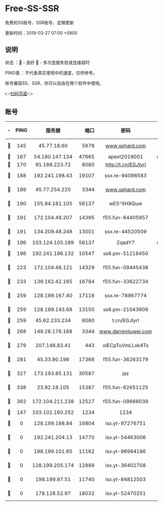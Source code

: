 # Free-SS-SSR

免费的SS账号、SSR账号，定期更新

更新时间：2019-03-27 07:00 +0800

## 说明

状态     ：🙂 - 良好 🙁 - 多次连接失败或连接超时

PING值   ：不代表真实使用中的速度，仅供参考。

账号兼容SS、SSR，你可以自由在两个软件中使用。

👉[扫码页面](https://liesauer.github.io/Free-SS-SSR/)👈

## 账号

|-|PING|服务器|端口|密码|加密方式|区域|
|:----:|:----:|:-----:|-----:|:----:|:----:|:----:|
|🙂|145|45.77.18.60|5678|www.sphard.com|aes-256-cfb|JP|
|🙂|167|54.180.147.134|47665|apext2019001|chacha20|KR|
|🙂|170|91.188.223.72|8080|http://t.cn/EGJIyrl|rc4-md5|RU|
|🙂|188|192.241.198.43|19107|ssx.re-94098583|aes-256-cfb|US|
|🙂|189|45.77.254.220|3344|www.sphard.com|aes-256-cfb|SG|
|🙂|190|155.94.181.105|56137|wE5^XH8Quw|aes-256-cfb|US|
|🙂|191|172.104.49.207|14395|f55.fun-64405957|aes-256-cfb|SG|
|🙂|191|134.209.48.248|13001|ssx.re-44520509|aes-256-cfb|US|
|🙂|196|103.124.105.189|56137|ZqadY7|chacha20|US|
|🙂|196|192.241.196.132|10547|ss8.pm-51218450|aes-256-cfb|US|
|🙂|223|172.104.46.121|14329|f55.fun-09445438|aes-256-cfb|SG|
|🙂|233|139.162.42.165|16784|f55.fun-33622734|aes-256-cfb|SG|
|🙂|259|128.199.167.40|17118|ssx.re-78967774|aes-256-cfb|SG|
|🙂|259|128.199.143.68|13150|ss8.pm-21043909|aes-256-cfb|SG|
|🙂|259|45.62.233.234|8080|t.cn/EGJIyrl|rc4-md5|CA|
|🙂|268|149.28.176.168|3344|www.darrenliuwei.com|aes-256-cfb|AU|
|🙂|279|207.148.83.41|443|oiECpTuVmLLxk4Ts|aes-256-cfb|AU|
|🙂|281|45.33.80.198|17368|f55.fun-36263179|aes-256-cfb|US|
|🙂|327|173.193.85.131|30587|jaz|aes-256-cfb|US|
|🙂|338|23.92.18.105|15387|f55.fun-62651125|aes-256-cfb|US|
|🙂|362|172.104.211.238|12527|f55.fun-09666039|aes-256-cfb|US|
|🙂|147|103.102.160.252|1234|1234|rc4-md5|JP|
|🙁|0|128.199.168.84|16804|isx.yt-97276751|aes-256-cfb|SG|
|🙁|0|192.241.204.13|14770|isx.yt-54463006|aes-256-cfb|US|
|🙁|0|198.199.101.65|11162|isx.yt-96994186|aes-256-cfb|US|
|🙁|0|128.199.205.174|12889|isx.yt-36402708|aes-256-cfb|SG|
|🙁|0|198.199.97.51|11740|isx.yt-84812503|aes-256-cfb|US|
|🙁|0|178.128.52.97|18032|isx.yt-52470251|aes-256-cfb|SG|
